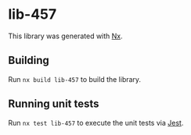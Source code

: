# lib-457

This library was generated with [Nx](https://nx.dev).

## Building

Run `nx build lib-457` to build the library.

## Running unit tests

Run `nx test lib-457` to execute the unit tests via [Jest](https://jestjs.io).
